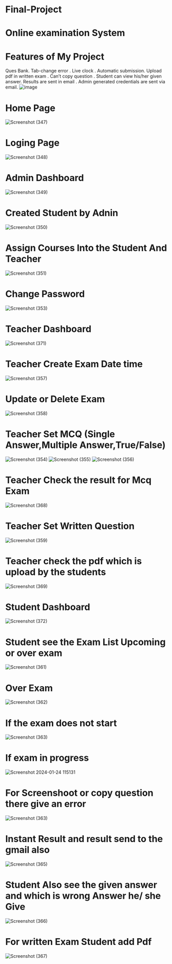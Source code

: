 # Final-Project
# Online examination System
# Features of My Project
Ques Bank.
Tab-change error .
Live clock .
Automatic submission.
Upload pdf in written exam .
Can’t copy question .
Student can view his/her given answer.
Results are sent in email .
Admin generated credentials are sent via email.
![image](https://github.com/Akash7126/Final-Project/assets/106801532/6085dc27-799a-45ef-b7cd-f956fa397e97)

# Home Page
![Screenshot (347)](https://github.com/Akash7126/Final-Project/assets/106801532/af382b3a-3ff3-4202-820c-6d5eec0876e5)

# Loging Page
![Screenshot (348)](https://github.com/Akash7126/Final-Project/assets/106801532/19c7925b-870f-444d-b0fe-aed781625cf3)

# Admin Dashboard
![Screenshot (349)](https://github.com/Akash7126/Final-Project/assets/106801532/89ffeec3-582e-42a5-810e-021c2f906f71)

# Created Student by Adnin
![Screenshot (350)](https://github.com/Akash7126/Final-Project/assets/106801532/9926b715-bb30-46df-a50b-84dc81d16e91)
# Assign Courses Into the Student And Teacher
![Screenshot (351)](https://github.com/Akash7126/Final-Project/assets/106801532/717faf77-0fa7-4104-bf79-7c95897066fe)
# Change Password
![Screenshot (353)](https://github.com/Akash7126/Final-Project/assets/106801532/26f9a01d-a133-42df-ba6b-3263d6460b1d)

# Teacher Dashboard
![Screenshot (371)](https://github.com/Akash7126/Final-Project/assets/106801532/d42bd60b-3240-4c33-b7bc-9532e120eb1c)

# Teacher Create Exam Date time
![Screenshot (357)](https://github.com/Akash7126/Final-Project/assets/106801532/7d57eb68-b0b9-450e-8e9a-2d7a2b85a1a3)
# Update or Delete Exam
![Screenshot (358)](https://github.com/Akash7126/Final-Project/assets/106801532/b958c9ed-fcc2-48de-9eac-c227ade596c5)

# Teacher Set MCQ (Single Answer,Multiple Answer,True/False)
![Screenshot (354)](https://github.com/Akash7126/Final-Project/assets/106801532/2b6f0827-4b1f-490e-bf78-d02a452f7635)
![Screenshot (355)](https://github.com/Akash7126/Final-Project/assets/106801532/d3da86d7-fe7b-4646-950e-521c087a54c0)
![Screenshot (356)](https://github.com/Akash7126/Final-Project/assets/106801532/32939eca-601c-493d-8727-e234d4b2f460)

# Teacher Check the result for Mcq Exam
![Screenshot (368)](https://github.com/Akash7126/Final-Project/assets/106801532/12b6fcae-f886-46e2-8b72-2d723b5a6a01)

# Teacher Set Written Question
![Screenshot (359)](https://github.com/Akash7126/Final-Project/assets/106801532/d9dd04c4-11aa-4473-8537-247e93bece5e)
# Teacher check the pdf which is upload by the students
![Screenshot (369)](https://github.com/Akash7126/Final-Project/assets/106801532/c4f0e4e2-c276-4de4-ab77-5d715ce05665)

# Student Dashboard
![Screenshot (372)](https://github.com/Akash7126/Final-Project/assets/106801532/5f52964f-6473-481f-a160-da6bcd87a208)

# Student see the Exam List Upcoming or over exam
![Screenshot (361)](https://github.com/Akash7126/Final-Project/assets/106801532/13ec5605-72fa-41db-97ec-557361ed4794)
# Over Exam
![Screenshot (362)](https://github.com/Akash7126/Final-Project/assets/106801532/f82912c1-a51c-4e65-abc5-a47a913e85a3)
# If the exam does not start
![Screenshot (363)](https://github.com/Akash7126/Final-Project/assets/106801532/075e6e75-6bb9-401a-9f8a-51b2bb32f9b8)
# If exam in progress
![Screenshot 2024-01-24 115131](https://github.com/Akash7126/Final-Project/assets/106801532/48b1fb63-6d3b-4034-9a4f-f0621175a9d8)
# For Screenshoot or copy question there give an error 
![Screenshot (363)](https://github.com/Akash7126/Final-Project/assets/106801532/6681ab8f-8627-4419-a51d-04e906fe86d8)
# Instant Result and result send to the gmail also
![Screenshot (365)](https://github.com/Akash7126/Final-Project/assets/106801532/48c86f74-aa0e-46d8-b207-595044ff4fbd)
# Student Also see the given answer and which is wrong Answer he/ she Give
![Screenshot (366)](https://github.com/Akash7126/Final-Project/assets/106801532/71df6569-2e4a-4e05-b0c6-fb72184b960b)
# For written Exam Student add Pdf
![Screenshot (367)](https://github.com/Akash7126/Final-Project/assets/106801532/d20cb73f-aad4-43ba-a088-4ba3d44df4ae)
